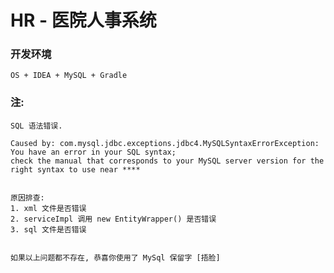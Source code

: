 # HR - 医院人事系统

### 开发环境

    OS + IDEA + MySQL + Gradle
    
    
### 注:

    SQL 语法错误.
    
    Caused by: com.mysql.jdbc.exceptions.jdbc4.MySQLSyntaxErrorException: You have an error in your SQL syntax; 
    check the manual that corresponds to your MySQL server version for the right syntax to use near ****
    
    
    原因排查:
    1. xml 文件是否错误
    2. serviceImpl 调用 new EntityWrapper() 是否错误
    3. sql 文件是否错误
    
    
    如果以上问题都不存在, 恭喜你使用了 MySql 保留字 [捂脸]
    
 
